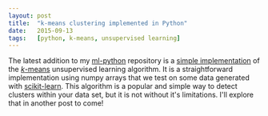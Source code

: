 ```yaml
---
layout: post
title:	"k-means clustering implemented in Python"
date:	2015-09-13
tags:	[python, k-means, unsupervised learning]
---
```


The latest addition to my [ml-python](https://github.com/jonchar/ml-python)
repository is a [simple implementation](https://jonchar.github.io/k-means)
of the [*k*-means](https://en.wikipedia.org/wiki/K-means_clustering)
unsupervised learning algorithm. It is a straightforward implementation
using numpy arrays that we test on some data generated with [scikit-learn](http://scikit-learn.org/stable/modules/classes.html#samples-generator).
This algorithm is a popular and simple way to detect clusters within your
data set, but it is not without it's limitations.
I'll explore that in another post to come!

